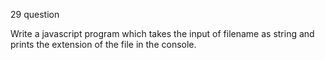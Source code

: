 29 question

Write a javascript program which takes the input of filename as string and prints the extension of the file in the console.
